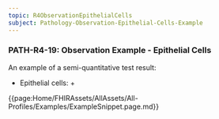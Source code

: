 ```yaml
---
topic: R4ObservationEpithelialCells
subject: Pathology-Observation-Epithelial-Cells-Example
---
```

### PATH-R4-19: Observation Example - Epithelial Cells
An example of a semi-quantitative test result:
* Epithelial cells: +

{{page:Home/FHIRAssets/AllAssets/All-Profiles/Examples/ExampleSnippet.page.md}}